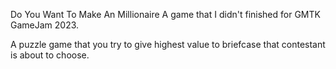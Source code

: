 Do You Want To Make An Millionaire
A game that I didn't finished for GMTK GameJam 2023.

A puzzle game that you try to give highest value to briefcase that contestant is about to choose.

